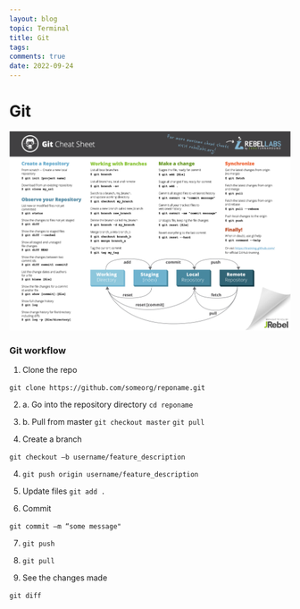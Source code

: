 ```yaml
---
layout: blog
topic: Terminal
title: Git
tags: 
comments: true
date: 2022-09-24
---
```


#  Git

![](/assets/2022-09-28-01-45-43.png)

### Git workflow

1. Clone the repo

```git clone https://github.com/someorg/reponame.git```

2. a. Go into the repository directory
```cd reponame```

2. b. Pull from master
```git checkout master```
```git pull```

3. Create a branch

```git checkout –b username/feature_description```

4. ```git push origin username/feature_description```

5. Update files
```git add .```

6. Commit 

```git commit –m “some message"```

7. ```git push```

8. ```git pull```

9. See the changes made

```git diff```

